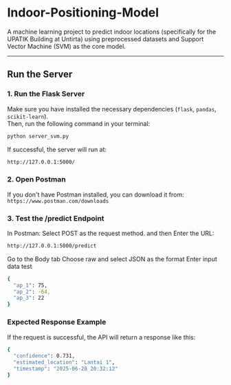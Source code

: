 # Indoor-Positioning-Model

A machine learning project to predict indoor locations (specifically for the UPATIK Building at Untirta) using preprocessed datasets and Support Vector Machine (SVM) as the core model.

---

## Run the Server

### 1. Run the Flask Server

Make sure you have installed the necessary dependencies (`flask`, `pandas`, `scikit-learn`).  
Then, run the following command in your terminal:

```bash
python server_svm.py
```
If successful, the server will run at:
```bash
http://127.0.0.1:5000/
```

### 2. Open Postman
If you don't have Postman installed, you can download it from:
`https://www.postman.com/downloads`

### 3. Test the /predict Endpoint
In Postman:
Select POST as the request method. and then Enter the URL:
```bash
http://127.0.0.1:5000/predict
```
Go to the Body tab
Choose raw and select JSON as the format
Enter input data test
```bash
{
  "ap_1": 75,
  "ap_2": -64,
  "ap_3": 22
}
```

### Expected Response Example
If the request is successful, the API will return a response like this:
```bash
{
  "confidence": 0.731,
  "estimated_location": "Lantai 1",
  "timestamp": "2025-06-28 20:32:12"
}
```
